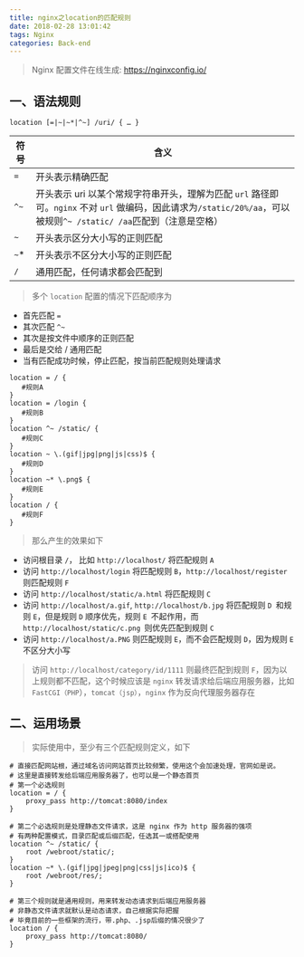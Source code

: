 ```yaml
---
title: nginx之location的匹配规则
date: 2018-02-28 13:01:42
tags: Nginx
categories: Back-end
---
```


> Nginx 配置文件在线生成: https://nginxconfig.io/

## 一、语法规则

```
location [=|~|~*|^~] /uri/ { … }
```

|符号|	含义|
|---|---|
|`=`|	开头表示精确匹配|
|`^~`|	开头表示 uri 以某个常规字符串开头，理解为匹配 `url` 路径即可。`nginx` 不对 `url` 做编码，因此请求为`/static/20%/aa`，可以被规则`^~ /static/ /aa`匹配到（注意是空格）|
|`~`|	开头表示区分大小写的正则匹配|
|`~`*|	开头表示不区分大小写的正则匹配|
|`/`|	通用匹配，任何请求都会匹配到|

> 多个 `location` 配置的情况下匹配顺序为

- 首先匹配 `=`
- 其次匹配 `^~`
- 其次是按文件中顺序的正则匹配
- 最后是交给 / 通用匹配
- 当有匹配成功时候，停止匹配，按当前匹配规则处理请求

```nginx
location = / {
   #规则A
}
location = /login {
   #规则B
}
location ^~ /static/ {
   #规则C
}
location ~ \.(gif|jpg|png|js|css)$ {
   #规则D
}
location ~* \.png$ {
   #规则E
}
location / {
   #规则F
}
```

> 那么产生的效果如下

- 访问根目录 `/`， 比如 `http://localhost/` 将匹配规则 `A`
- 访问 `http://localhost/login` 将匹配规则 `B`，`http://localhost/register` 则匹配规则 `F`
- 访问 `http://localhost/static/a.html` 将匹配规则 `C`
- 访问 `http://localhost/a.gif`, `http://localhost/b.jpg` 将匹配规则 `D `和规则 `E`，但是规则 `D` 顺序优先，规则 `E `不起作用，而 `http://localhost/static/c.png `则优先匹配到规则 `C`
- 访问 `http://localhost/a.PNG` 则匹配规则 `E`，而不会匹配规则 `D`，因为规则 `E` 不区分大小写

> 访问 `http://localhost/category/id/1111` 则最终匹配到规则 `F`，因为以上规则都不匹配，这个时候应该是 `nginx` 转发请求给后端应用服务器，比如 `FastCGI（PHP`），`tomcat（jsp）`，`nginx` 作为反向代理服务器存在

## 二、运用场景

> 实际使用中，至少有三个匹配规则定义，如下

```nginx
# 直接匹配网站根，通过域名访问网站首页比较频繁，使用这个会加速处理，官网如是说。
# 这里是直接转发给后端应用服务器了，也可以是一个静态首页
# 第一个必选规则
location = / {
    proxy_pass http://tomcat:8080/index
}

# 第二个必选规则是处理静态文件请求，这是 nginx 作为 http 服务器的强项
# 有两种配置模式，目录匹配或后缀匹配，任选其一或搭配使用
location ^~ /static/ {
    root /webroot/static/;
}
location ~* \.(gif|jpg|jpeg|png|css|js|ico)$ {
    root /webroot/res/;
}

# 第三个规则就是通用规则，用来转发动态请求到后端应用服务器
# 非静态文件请求就默认是动态请求，自己根据实际把握
# 毕竟目前的一些框架的流行，带.php、.jsp后缀的情况很少了
location / {
    proxy_pass http://tomcat:8080/
}
```

